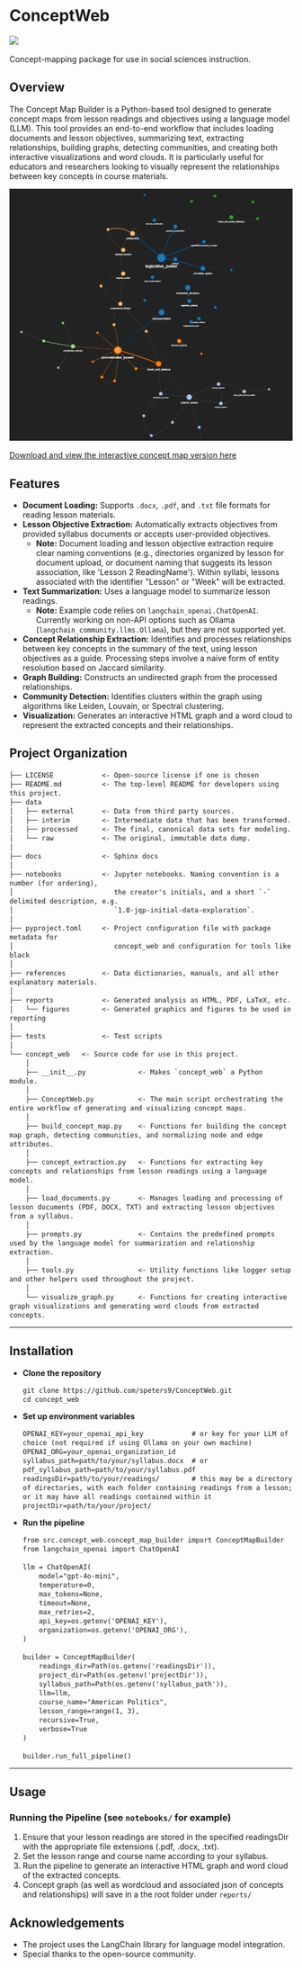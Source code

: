 # ConceptWeb

<a target="_blank" href="https://cookiecutter-data-science.drivendata.org/">
    <img src="https://img.shields.io/badge/CCDS-Project%20template-328F97?logo=cookiecutter" />
</a>

Concept-mapping package for use in social sciences instruction.

## Overview

The Concept Map Builder is a Python-based tool designed to generate concept maps from lesson readings and objectives using a language model (LLM). This tool provides an end-to-end workflow that includes loading documents and lesson objectives, summarizing text, extracting relationships, building graphs, detecting communities, and creating both interactive visualizations and word clouds. It is particularly useful for educators and researchers looking to visually represent the relationships between key concepts in course materials.

![Concept Map Preview](reports/ConceptWebOutput/static_example.jpeg)

[Download and view the interactive concept map version here](https://your-username.github.io/your-repo-name/)

## Features

- **Document Loading:** Supports `.docx`, `.pdf`, and `.txt` file formats for reading lesson materials.
- **Lesson Objective Extraction:** Automatically extracts objectives from provided syllabus documents or accepts user-provided objectives.
    - **Note:** Document loading and lesson objective extraction require clear naming conventions (e.g., directories organized by lesson for document upload, or document naming that suggests its lesson association, like 'Lesson 2 ReadingName'). Within syllabi, lessons associated with the identifier "Lesson" or "Week" will be extracted.
- **Text Summarization:** Uses a language model to summarize lesson readings.
    - **Note:** Example code relies on `langchain_openai.ChatOpenAI`. Currently working on non-API options such as Ollama (`langchain_community.llms.Ollama`), but they are not supported yet.
- **Concept Relationship Extraction:** Identifies and processes relationships between key concepts in the summary of the text, using lesson objectives as a guide. Processing steps involve a naive form of entity resolution based on Jaccard similarity.
- **Graph Building:** Constructs an undirected graph from the processed relationships.
- **Community Detection:** Identifies clusters within the graph using algorithms like Leiden, Louvain, or Spectral clustering.
- **Visualization:** Generates an interactive HTML graph and a word cloud to represent the extracted concepts and their relationships.

## Project Organization

```
├── LICENSE            <- Open-source license if one is chosen
├── README.md          <- The top-level README for developers using this project.
├── data
│   ├── external       <- Data from third party sources.
│   ├── interim        <- Intermediate data that has been transformed.
│   ├── processed      <- The final, canonical data sets for modeling.
│   └── raw            <- The original, immutable data dump.
│
├── docs               <- Sphinx docs
│
├── notebooks          <- Jupyter notebooks. Naming convention is a number (for ordering),
│                         the creator's initials, and a short `-` delimited description, e.g.
│                         `1.0-jqp-initial-data-exploration`.
│
├── pyproject.toml     <- Project configuration file with package metadata for
│                         concept_web and configuration for tools like black
│
├── references         <- Data dictionaries, manuals, and all other explanatory materials.
│
├── reports            <- Generated analysis as HTML, PDF, LaTeX, etc.
│   └── figures        <- Generated graphics and figures to be used in reporting
│
├── tests              <- Test scripts
│
└── concept_web   <- Source code for use in this project.
    │
    ├── __init__.py             <- Makes `concept_web` a Python module.
    │
    ├── ConceptWeb.py           <- The main script orchestrating the entire workflow of generating and visualizing concept maps.
    │
    ├── build_concept_map.py    <- Functions for building the concept map graph, detecting communities, and normalizing node and edge attributes.
    │
    ├── concept_extraction.py   <- Functions for extracting key concepts and relationships from lesson readings using a language model.
    │
    ├── load_documents.py       <- Manages loading and processing of lesson documents (PDF, DOCX, TXT) and extracting lesson objectives from a syllabus.
    │
    ├── prompts.py              <- Contains the predefined prompts used by the language model for summarization and relationship extraction.
    │
    ├── tools.py                <- Utility functions like logger setup and other helpers used throughout the project.
    │
    └── visualize_graph.py      <- Functions for creating interactive graph visualizations and generating word clouds from extracted concepts.
```

--------

## Installation
- **Clone the repository**
  ```
  git clone https://github.com/speters9/ConceptWeb.git
  cd concept_web
  ```
- **Set up environment variables**
  ```
  OPENAI_KEY=your_openai_api_key            # or key for your LLM of choice (not required if using Ollama on your own machine)
  OPENAI_ORG=your_openai_organization_id
  syllabus_path=path/to/your/syllabus.docx  # or
  pdf_syllabus_path=path/to/your/syllabus.pdf
  readingsDir=path/to/your/readings/        # this may be a directory of directories, with each folder containing readings from a lesson; or it may have all readings contained within it
  projectDir=path/to/your/project/
  ```
- **Run the pipeline**
  ```
  from src.concept_web.concept_map_builder import ConceptMapBuilder
  from langchain_openai import ChatOpenAI

  llm = ChatOpenAI(
      model="gpt-4o-mini",
      temperature=0,
      max_tokens=None,
      timeout=None,
      max_retries=2,
      api_key=os.getenv('OPENAI_KEY'),
      organization=os.getenv('OPENAI_ORG'),
  )

  builder = ConceptMapBuilder(
      readings_dir=Path(os.getenv('readingsDir')),
      project_dir=Path(os.getenv('projectDir')),
      syllabus_path=Path(os.getenv('syllabus_path')),
      llm=llm,
      course_name="American Politics",
      lesson_range=range(1, 3),
      recursive=True,
      verbose=True
  )

  builder.run_full_pipeline()
  ```

---

## Usage
### Running the Pipeline (see ```notebooks/``` for example)
  1. Ensure that your lesson readings are stored in the specified readingsDir with the appropriate file extensions (.pdf, .docx, .txt).
  2. Set the lesson range and course name according to your syllabus.
  3. Run the pipeline to generate an interactive HTML graph and word cloud of the extracted concepts.
  4. Concept graph (as well as wordcloud and associated json of concepts and relationships) will save in a the root folder under ```reports/```

## Acknowledgements
  - The project uses the LangChain library for language model integration.
  - Special thanks to the open-source community.
